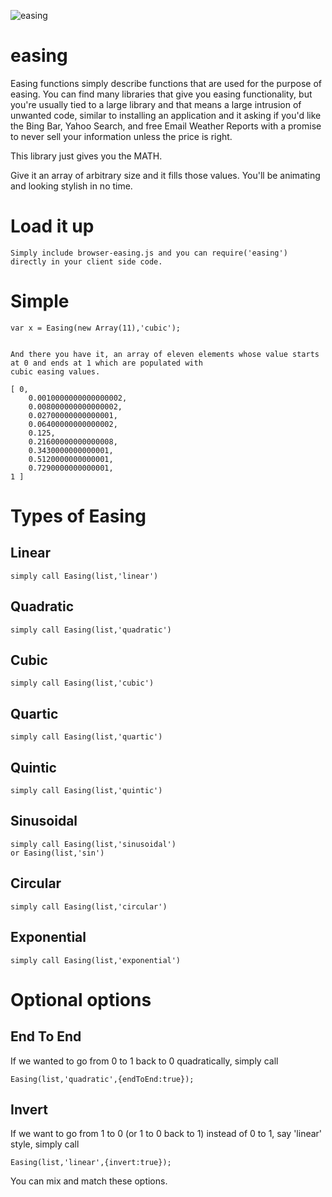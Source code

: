 ![easing](https://github.com/rook2pawn/node-easing/raw/master/graph.png)

easing
======

Easing functions simply describe functions that are used for the purpose of easing.
You can find many libraries that give you easing functionality, but you're usually tied to a large library and
that means a large intrusion of unwanted code, similar to installing an application and it asking if you'd like the Bing Bar, Yahoo Search, 
and free Email Weather Reports with a promise to never sell your information unless the price is right.

This library just gives you the MATH.

Give it an array of arbitrary size and it fills those values. You'll be animating and looking stylish in no time.

Load it up
==========
    
    Simply include browser-easing.js and you can require('easing') directly in your client side code.


Simple
======

    var x = Easing(new Array(11),'cubic');


    And there you have it, an array of eleven elements whose value starts at 0 and ends at 1 which are populated with
    cubic easing values.

    [ 0,
        0.0010000000000000002,
        0.008000000000000002,
        0.02700000000000001,
        0.06400000000000002,
        0.125,
        0.21600000000000008,
        0.3430000000000001,
        0.5120000000000001,
        0.7290000000000001,
    1 ]


Types of Easing
===============

Linear
------

    simply call Easing(list,'linear')

 
Quadratic
---------

    simply call Easing(list,'quadratic')

 
Cubic
-----

    simply call Easing(list,'cubic')

Quartic
-------

    simply call Easing(list,'quartic')

Quintic
-------

    simply call Easing(list,'quintic')


Sinusoidal
----------

    simply call Easing(list,'sinusoidal')
    or Easing(list,'sin')

Circular
--------
    
    simply call Easing(list,'circular')


Exponential
-----------
    
    simply call Easing(list,'exponential')



Optional options
================

End To End
----------

If we wanted to go from 0 to 1 back to 0 quadratically, simply call 

    Easing(list,'quadratic',{endToEnd:true});

Invert
------

If we want to go from 1 to 0 (or 1 to 0 back to 1) instead of 0 to 1, say 'linear' style, simply call 

    Easing(list,'linear',{invert:true});

You can mix and match these options.

